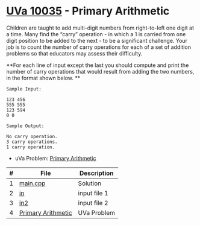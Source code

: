 # [UVa 10035](https://github.com/asaiahL9/4883-PT-Logan/blob/main/Assignments/P10035/10035.pdf) - Primary Arithmetic

Children are taught to add multi-digit numbers from right-to-left one digit at a time. Many find the
“carry” operation - in which a 1 is carried from one digit position to be added to the next - to be a
significant challenge. Your job is to count the number of carry operations for each of a set of addition
problems so that educators may assess their difficulty.


**For each line of input except the last you should compute and print the number of carry operations
that would result from adding the two numbers, in the format shown below. **

```
Sample Input:

123 456
555 555
123 594
0 0

Sample Output:

No carry operation.
3 carry operations.
1 carry operation.
```

* uVa Problem: [Primary Arithmetic](https://github.com/asaiahL9/4883-PT-Logan/blob/main/Assignments/P10035/10035.pdf)

|   #   | File | Description |
| :---: | ----------- | ----------|
|  1 | [main.cpp](https://github.com/asaiahL9/4883-PT-Logan/blob/main/Assignments/P10035/main.cpp)      |Solution|   
|  2 | [in](https://github.com/asaiahL9/4883-PT-Logan/blob/main/Assignments/P10035/in.txt)    | input file 1  | 
|  3 | [in2](https://github.com/asaiahL9/4883-PT-Logan/blob/main/Assignments/P10035/in2.txt#L102)    | input file 2  | 
|  4 | [Primary Arithmetic](https://github.com/asaiahL9/4883-PT-Logan/blob/main/Assignments/P10035/10035.pdf)|UVa Problem|
